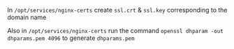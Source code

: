In `/opt/services/nginx-certs` create `ssl.crt` & `ssl.key` corresponding to the domain name

Also in `/opt/services/nginx-certs` run the command `openssl dhparam -out dhparams.pem 4096` to generate `dhparams.pem`
